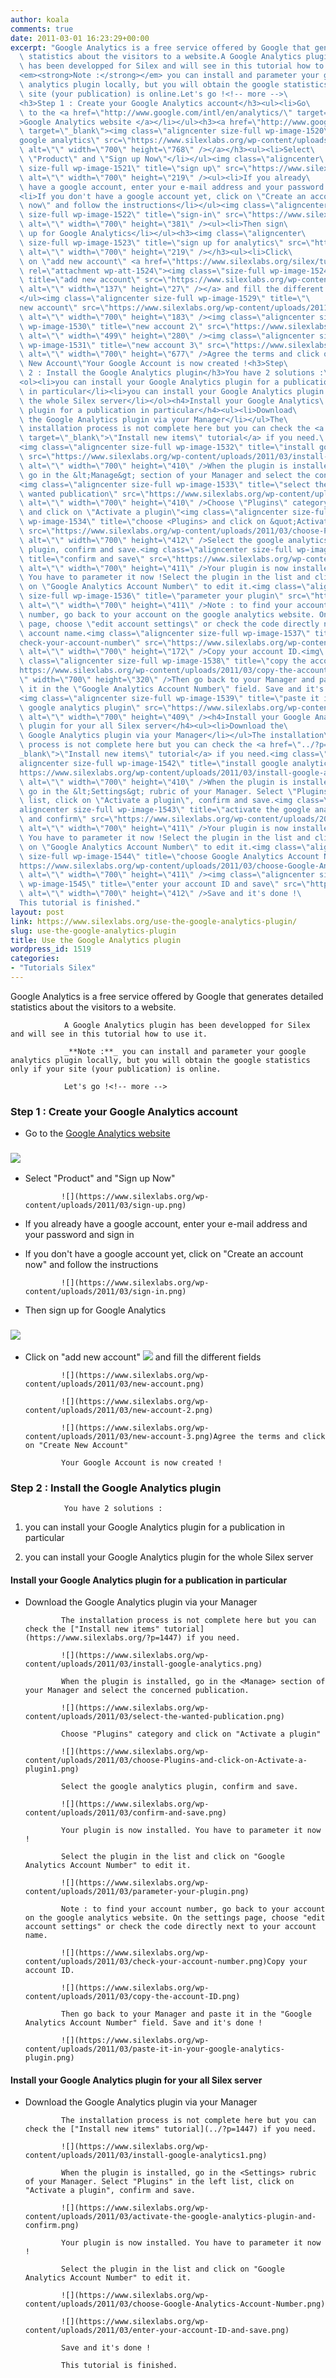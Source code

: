 ```yaml
---
author: koala
comments: true
date: 2011-03-01 16:23:29+00:00
excerpt: "Google Analytics is a free service offered by Google that generates detailed\
  \ statistics about the visitors to a website.A Google Analytics plugin\
  \ has been developped for Silex and will see in this tutorial how to use it.\
  <em><strong>Note :</strong></em> you can install and parameter your google\
  \ analytics plugin locally, but you will obtain the google statistics only if your\
  \ site (your publication) is online.Let's go !<!-- more -->\
  <h3>Step 1 : Create your Google Analytics account</h3><ul><li>Go\
  \ to the <a href=\"http://www.google.com/intl/en/analytics/\" target=\"_blank\"\
  >Google Analytics website </a></li></ul><h3><a href=\"http://www.google.com/intl/en/analytics/\"\
  \ target=\"_blank\"><img class=\"aligncenter size-full wp-image-1520\" title=\"\
  google analytics\" src=\"https://www.silexlabs.org/wp-content/uploads/2011/03/google-analytics.png\"\
  \ alt=\"\" width=\"700\" height=\"768\" /></a></h3><ul><li>Select\
  \ \"Product\" and \"Sign up Now\"</li></ul><img class=\"aligncenter\
  \ size-full wp-image-1521\" title=\"sign up\" src=\"https://www.silexlabs.org/wp-content/uploads/2011/03/sign-up.png\"\
  \ alt=\"\" width=\"700\" height=\"219\" /><ul><li>If you already\
  \ have a google account, enter your e-mail address and your password and sign in</li>\
  <li>If you don't have a google account yet, click on \"Create an account\
  \ now\" and follow the instructions</li></ul><img class=\"aligncenter\
  \ size-full wp-image-1522\" title=\"sign-in\" src=\"https://www.silexlabs.org/wp-content/uploads/2011/03/sign-in.png\"\
  \ alt=\"\" width=\"700\" height=\"381\" /><ul><li>Then sign\
  \ up for Google Analytics</li></ul><h3><img class=\"aligncenter\
  \ size-full wp-image-1523\" title=\"sign up for analytics\" src=\"https://www.silexlabs.org/wp-content/uploads/2011/03/sign-up-for-analytics.png\"\
  \ alt=\"\" width=\"700\" height=\"219\" /></h3><ul><li>Click\
  \ on \"add new account\" <a href=\"https://www.silexlabs.org/silex/tutorials-silex/use-the-google-analytics-plugin/attachment/add-new-account/\"\
  \ rel=\"attachment wp-att-1524\"><img class=\"size-full wp-image-1524 alignnone\"\
  \ title=\"add new account\" src=\"https://www.silexlabs.org/wp-content/uploads/2011/03/add-new-account.png\"\
  \ alt=\"\" width=\"137\" height=\"27\" /></a> and fill the different fields</li>\
  </ul><img class=\"aligncenter size-full wp-image-1529\" title=\"\
  new account\" src=\"https://www.silexlabs.org/wp-content/uploads/2011/03/new-account.png\"\
  \ alt=\"\" width=\"700\" height=\"183\" /><img class=\"aligncenter size-full\
  \ wp-image-1530\" title=\"new account 2\" src=\"https://www.silexlabs.org/wp-content/uploads/2011/03/new-account-2.png\"\
  \ alt=\"\" width=\"499\" height=\"280\" /><img class=\"aligncenter size-full\
  \ wp-image-1531\" title=\"new account 3\" src=\"https://www.silexlabs.org/wp-content/uploads/2011/03/new-account-3.png\"\
  \ alt=\"\" width=\"700\" height=\"677\" />Agree the terms and click on \"Create\
  \ New Account\"Your Google Account is now created !<h3>Step\
  \ 2 : Install the Google Analytics plugin</h3>You have 2 solutions :\
  <ol><li>you can install your Google Analytics plugin for a publication\
  \ in particular</li><li>you can install your Google Analytics plugin for\
  \ the whole Silex server</li></ol><h4>Install your Google Analytics\
  \ plugin for a publication in particular</h4><ul><li>Download\
  \ the Google Analytics plugin via your Manager</li></ul>The\
  \ installation process is not complete here but you can check the <a href=\"https://www.silexlabs.org/?p=1447\"\
  \ target=\"_blank\">\"Install new items\" tutorial</a> if you need.\
  <img class=\"aligncenter size-full wp-image-1532\" title=\"install google analytics\"\
  \ src=\"https://www.silexlabs.org/wp-content/uploads/2011/03/install-google-analytics.png\"\
  \ alt=\"\" width=\"700\" height=\"410\" />When the plugin is installed,\
  \ go in the &lt;Manage&gt; section of your Manager and select the concerned publication.\
  <img class=\"aligncenter size-full wp-image-1533\" title=\"select the\
  \ wanted publication\" src=\"https://www.silexlabs.org/wp-content/uploads/2011/03/select-the-wanted-publication.png\"\
  \ alt=\"\" width=\"700\" height=\"410\" />Choose \"Plugins\" category\
  \ and click on \"Activate a plugin\"<img class=\"aligncenter size-full\
  \ wp-image-1534\" title=\"choose <Plugins> and click on &quot;Activate a plugin&quot;\"\
  \ src=\"https://www.silexlabs.org/wp-content/uploads/2011/03/choose-Plugins-and-click-on-Activate-a-plugin1.png\"\
  \ alt=\"\" width=\"700\" height=\"412\" />Select the google analytics\
  \ plugin, confirm and save.<img class=\"aligncenter size-full wp-image-1535\"\
  \ title=\"confirm and save\" src=\"https://www.silexlabs.org/wp-content/uploads/2011/03/confirm-and-save.png\"\
  \ alt=\"\" width=\"700\" height=\"411\" />Your plugin is now installed.\
  \ You have to parameter it now !Select the plugin in the list and click\
  \ on \"Google Analytics Account Number\" to edit it.<img class=\"aligncenter\
  \ size-full wp-image-1536\" title=\"parameter your plugin\" src=\"https://www.silexlabs.org/wp-content/uploads/2011/03/parameter-your-plugin.png\"\
  \ alt=\"\" width=\"700\" height=\"411\" />Note : to find your account\
  \ number, go back to your account on the google analytics website. On the settings\
  \ page, choose \"edit account settings\" or check the code directly next to your\
  \ account name.<img class=\"aligncenter size-full wp-image-1537\" title=\"\
  check-your-account-number\" src=\"https://www.silexlabs.org/wp-content/uploads/2011/03/check-your-account-number.png\"\
  \ alt=\"\" width=\"700\" height=\"172\" />Copy your account ID.<img\
  \ class=\"aligncenter size-full wp-image-1538\" title=\"copy the account ID\" src=\"\
  https://www.silexlabs.org/wp-content/uploads/2011/03/copy-the-account-ID.png\" alt=\"\
  \" width=\"700\" height=\"320\" />Then go back to your Manager and paste\
  \ it in the \"Google Analytics Account Number\" field. Save and it's done !\
  <img class=\"aligncenter size-full wp-image-1539\" title=\"paste it in your\
  \ google analytics plugin\" src=\"https://www.silexlabs.org/wp-content/uploads/2011/03/paste-it-in-your-google-analytics-plugin.png\"\
  \ alt=\"\" width=\"700\" height=\"409\" /><h4>Install your Google Analytics\
  \ plugin for your all Silex server</h4><ul><li>Download the\
  \ Google Analytics plugin via your Manager</li></ul>The installation\
  \ process is not complete here but you can check the <a href=\"../?p=1447\" target=\"\
  _blank\">\"Install new items\" tutorial</a> if you need.<img class=\"\
  aligncenter size-full wp-image-1542\" title=\"install google analytics\" src=\"\
  https://www.silexlabs.org/wp-content/uploads/2011/03/install-google-analytics1.png\"\
  \ alt=\"\" width=\"700\" height=\"410\" />When the plugin is installed,\
  \ go in the &lt;Settings&gt; rubric of your Manager. Select \"Plugins\" in the left\
  \ list, click on \"Activate a plugin\", confirm and save.<img class=\"\
  aligncenter size-full wp-image-1543\" title=\"activate the google analytics plugin\
  \ and confirm\" src=\"https://www.silexlabs.org/wp-content/uploads/2011/03/activate-the-google-analytics-plugin-and-confirm.png\"\
  \ alt=\"\" width=\"700\" height=\"411\" />Your plugin is now installed.\
  \ You have to parameter it now !Select the plugin in the list and click\
  \ on \"Google Analytics Account Number\" to edit it.<img class=\"aligncenter\
  \ size-full wp-image-1544\" title=\"choose Google Analytics Account Number\" src=\"\
  https://www.silexlabs.org/wp-content/uploads/2011/03/choose-Google-Analytics-Account-Number.png\"\
  \ alt=\"\" width=\"700\" height=\"411\" /><img class=\"aligncenter size-full\
  \ wp-image-1545\" title=\"enter your account ID and save\" src=\"https://www.silexlabs.org/wp-content/uploads/2011/03/enter-your-account-ID-and-save.png\"\
  \ alt=\"\" width=\"700\" height=\"412\" />Save and it's done !\
  This tutorial is finished."
layout: post
link: https://www.silexlabs.org/use-the-google-analytics-plugin/
slug: use-the-google-analytics-plugin
title: Use the Google Analytics plugin
wordpress_id: 1519
categories:
- "Tutorials Silex"
---
```


Google Analytics is a free service offered by Google that generates detailed statistics about the visitors to a website.

				A Google Analytics plugin has been developped for Silex and will see in this tutorial how to use it.

				_**Note :**_ you can install and parameter your google analytics plugin locally, but you will obtain the google statistics only if your site (your publication) is online.

				Let's go !<!-- more -->


### Step 1 : Create your Google Analytics account






  * Go to the [Google Analytics website ](http://www.google.com/intl/en/analytics/)




### [![](https://www.silexlabs.org/wp-content/uploads/2011/03/google-analytics.png)](http://www.google.com/intl/en/analytics/)






  * Select "Product" and "Sign up Now"


				![](https://www.silexlabs.org/wp-content/uploads/2011/03/sign-up.png)




  * If you already have a google account, enter your e-mail address and your password and sign in


  * If you don't have a google account yet, click on "Create an account now" and follow the instructions


				![](https://www.silexlabs.org/wp-content/uploads/2011/03/sign-in.png)




  * Then sign up for Google Analytics




### ![](https://www.silexlabs.org/wp-content/uploads/2011/03/sign-up-for-analytics.png)






  * Click on "add new account" [![](https://www.silexlabs.org/wp-content/uploads/2011/03/add-new-account.png)](https://www.silexlabs.org/silex/tutorials-silex/use-the-google-analytics-plugin/attachment/add-new-account/) and fill the different fields


				![](https://www.silexlabs.org/wp-content/uploads/2011/03/new-account.png)

				![](https://www.silexlabs.org/wp-content/uploads/2011/03/new-account-2.png)

				![](https://www.silexlabs.org/wp-content/uploads/2011/03/new-account-3.png)Agree the terms and click on "Create New Account"

				Your Google Account is now created !


### Step 2 : Install the Google Analytics plugin


				You have 2 solutions :




  1. you can install your Google Analytics plugin for a publication in particular


  2. you can install your Google Analytics plugin for the whole Silex server




#### Install your Google Analytics plugin for a publication in particular






  * Download the Google Analytics plugin via your Manager


				The installation process is not complete here but you can check the ["Install new items" tutorial](https://www.silexlabs.org/?p=1447) if you need.

				![](https://www.silexlabs.org/wp-content/uploads/2011/03/install-google-analytics.png)

				When the plugin is installed, go in the <Manage> section of your Manager and select the concerned publication.

				![](https://www.silexlabs.org/wp-content/uploads/2011/03/select-the-wanted-publication.png)

				Choose "Plugins" category and click on "Activate a plugin"

				![](https://www.silexlabs.org/wp-content/uploads/2011/03/choose-Plugins-and-click-on-Activate-a-plugin1.png)

				Select the google analytics plugin, confirm and save.

				![](https://www.silexlabs.org/wp-content/uploads/2011/03/confirm-and-save.png)

				Your plugin is now installed. You have to parameter it now !

				Select the plugin in the list and click on "Google Analytics Account Number" to edit it.

				![](https://www.silexlabs.org/wp-content/uploads/2011/03/parameter-your-plugin.png)

				Note : to find your account number, go back to your account on the google analytics website. On the settings page, choose "edit account settings" or check the code directly next to your account name.

				![](https://www.silexlabs.org/wp-content/uploads/2011/03/check-your-account-number.png)Copy your account ID.

				![](https://www.silexlabs.org/wp-content/uploads/2011/03/copy-the-account-ID.png)

				Then go back to your Manager and paste it in the "Google Analytics Account Number" field. Save and it's done !

				![](https://www.silexlabs.org/wp-content/uploads/2011/03/paste-it-in-your-google-analytics-plugin.png)


#### Install your Google Analytics plugin for your all Silex server






  * Download the Google Analytics plugin via your Manager


				The installation process is not complete here but you can check the ["Install new items" tutorial](../?p=1447) if you need.

				![](https://www.silexlabs.org/wp-content/uploads/2011/03/install-google-analytics1.png)

				When the plugin is installed, go in the <Settings> rubric of your Manager. Select "Plugins" in the left list, click on "Activate a plugin", confirm and save.

				![](https://www.silexlabs.org/wp-content/uploads/2011/03/activate-the-google-analytics-plugin-and-confirm.png)

				Your plugin is now installed. You have to parameter it now !

				Select the plugin in the list and click on "Google Analytics Account Number" to edit it.

				![](https://www.silexlabs.org/wp-content/uploads/2011/03/choose-Google-Analytics-Account-Number.png)

				![](https://www.silexlabs.org/wp-content/uploads/2011/03/enter-your-account-ID-and-save.png)

				Save and it's done !

				This tutorial is finished.
